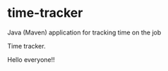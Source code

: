 # time-tracker
Java (Maven) application for tracking time on the job

Time tracker.

Hello everyone!!

